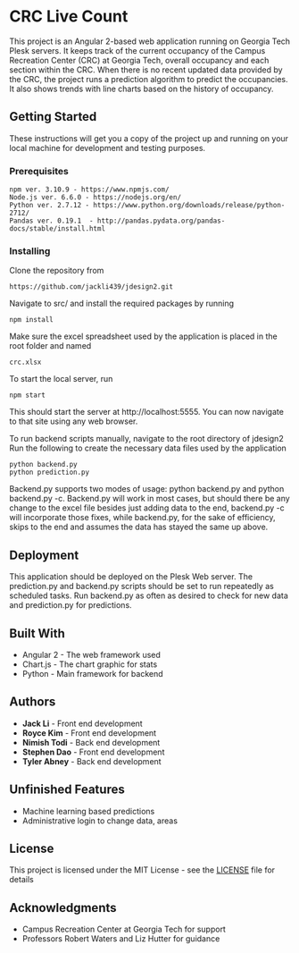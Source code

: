 # CRC Live Count

This project is an Angular 2-based web application running on Georgia Tech Plesk servers. It keeps track of the current occupancy of the Campus Recreation Center (CRC) at Georgia Tech, overall occupancy and each section within the CRC. When there is no recent updated data provided by the CRC, the project runs a prediction algorithm to predict the occupancies. It also shows trends with line charts based on the history of occupancy.

## Getting Started


These instructions will get you a copy of the project up and running on your local machine for development and testing purposes.

### Prerequisites


```
npm ver. 3.10.9 - https://www.npmjs.com/
Node.js ver. 6.6.0 - https://nodejs.org/en/
Python ver. 2.7.12 - https://www.python.org/downloads/release/python-2712/
Pandas ver. 0.19.1  - http://pandas.pydata.org/pandas-docs/stable/install.html
```

### Installing

Clone the repository from 
```
https://github.com/jackli439/jdesign2.git
```
Navigate to src/ and install the required packages by running
```
npm install
```


Make sure the excel spreadsheet used by the application is placed in the root folder and named 
```
crc.xlsx
```
To start the local server, run 
```
npm start
```
This should start the server at http://localhost:5555. You can now navigate to that site using any web browser.

To run backend scripts manually, navigate to the root directory of jdesign2
Run the following to create the necessary data files used by the application
```
python backend.py
python prediction.py
```


Backend.py supports two modes of usage: python backend.py and python backend.py -c. Backend.py will work in most cases, but should there be any change to the excel file besides just adding data to the end, backend.py -c will incorporate those fixes, while backend.py, for the sake of efficiency, skips to the end and assumes the data has stayed the same up above.





## Deployment

This application should be deployed on the Plesk Web server. The prediction.py and backend.py scripts should be set to run repeatedly as scheduled tasks. Run backend.py as often as desired to check for new data and prediction.py for predictions. 

## Built With


* Angular 2 - The web framework used
* Chart.js - The chart graphic for stats
* Python - Main framework for backend


## Authors

* **Jack Li** - Front end development
* **Royce Kim** - Front end development
* **Nimish Todi** - Back end development
* **Stephen Dao** - Front end development
* **Tyler Abney** - Back end development


## Unfinished Features


* Machine learning based predictions
* Administrative login to change data, areas


## License

This project is licensed under the MIT License - see the [LICENSE](LICENSE) file for details

## Acknowledgments


* Campus Recreation Center at Georgia Tech for support
* Professors Robert Waters and Liz Hutter for guidance
